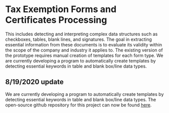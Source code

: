 # Tax Exemption Forms and Certificates Processing

This includes detecting and interpreting complex data structures such as checkboxes, tables, blank lines, and signatures. The goal in extracting essential information from these documents is to evaluate its validity within the scope of the company and industry it applies to. The existing version of the prototype requires manual creation of templates for each form type. We are currently developing a program to automatically create templates by detecting essential keywords in table and blank box/line data types.

## 8/19/2020 update

We are currently developing a program to automatically create templates by detecting essential keywords in table and blank box/line data types. The open-source github repository for this project can now be found [here](https://github.com/jonabox/ryan-document-processing).
